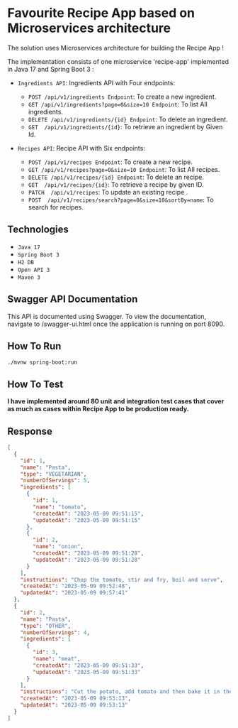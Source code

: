 # Favourite Recipe App based on Microservices architecture

The solution uses Microservices architecture for building the Recipe App !

The implementation consists of one microservice 'recipe-app' implemented in Java 17 and Spring Boot 3 :

- `Ingredients API`: Ingredients API with Four endpoints:

    - `POST /api/v1/ingredients Endpoint`: To create a new ingredient.
    - `GET /api/v1/ingredients?page=0&size=10 Endpoint`: To list All ingredients.
    - `DELETE /api/v1/ingredients/{id} Endpoint`: To delete an ingredient.
    - `GET  /api/v1/ingredients/{id}`: To retrieve an ingredient by Given Id.
  
    
- `Recipes API`: Recipe API with Six endpoints:

  - `POST /api/v1/recipes Endpoint`: To create a new recipe.
  - `GET /api/v1/recipes?page=0&size=10 Endpoint`: To list All recipes.
  - `DELETE /api/v1/recipes/{id} Endpoint`: To delete an recipe.
  - `GET  /api/v1/recipes/{id}`: To retrieve a recipe by given ID.
  - `PATCH  /api/v1/recipes`: To update an existing recipe .
  - `POST  /api/v1/recipes/search?page=0&size=10&sortBy=name`: To search for recipes.

    


Technologies
------------
- `Java 17`
- `Spring Boot 3`
- `H2 DB`
- `Open API 3`
- `Maven 3`


Swagger API Documentation
------------------------
This API is documented using Swagger. To view the documentation, navigate to /swagger-ui.html once the application is running on port 8090.


How To Run
----------
`./mvnw spring-boot:run`

How To Test
----------
**I have implemented around 80 unit and integration test cases that cover as much as cases
within Recipe App to be production ready.**


Response
-------
```json
[
  {
    "id": 1,
    "name": "Pasta",
    "type": "VEGETARIAN",
    "numberOfServings": 5,
    "ingredients": [
      {
        "id": 1,
        "name": "tomato",
        "createdAt": "2023-05-09 09:51:15",
        "updatedAt": "2023-05-09 09:51:15"
      },
      {
        "id": 2,
        "name": "onion",
        "createdAt": "2023-05-09 09:51:28",
        "updatedAt": "2023-05-09 09:51:28"
      }
    ],
    "instructions": "Chop the tomato, stir and fry, boil and serve",
    "createdAt": "2023-05-09 09:52:48",
    "updatedAt": "2023-05-09 09:57:41"
  },
  {
    "id": 2,
    "name": "Pasta",
    "type": "OTHER",
    "numberOfServings": 4,
    "ingredients": [
      {
        "id": 3,
        "name": "meat",
        "createdAt": "2023-05-09 09:51:33",
        "updatedAt": "2023-05-09 09:51:33"
      }
    ],
    "instructions": "Cut the potato, add tomato and then bake it in the oven",
    "createdAt": "2023-05-09 09:53:13",
    "updatedAt": "2023-05-09 09:53:13"
  }
]
```


